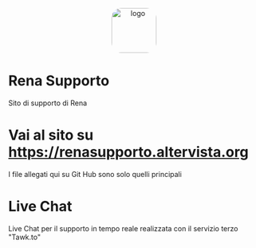 <p align="center">
  <img src="https://renasupporto.altervista.org/icon.png" alt="logo" width="90" style="border-radius: 20px;">
</p>

# Rena Supporto
Sito di supporto di Rena
# Vai al sito su https://renasupporto.altervista.org
I file allegati qui su Git Hub sono solo quelli principali
# Live Chat
Live Chat per il supporto in tempo reale realizzata con il servizio terzo "Tawk.to"

